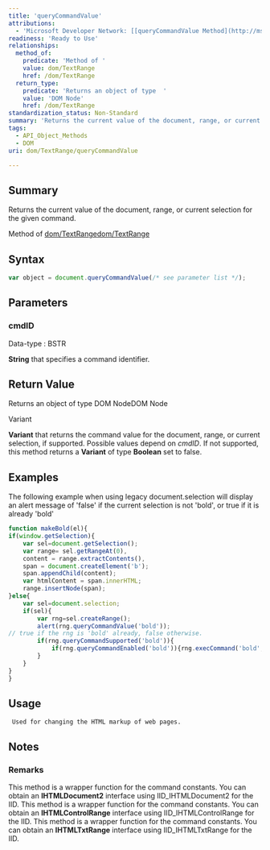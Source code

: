 ```yaml
---
title: 'queryCommandValue'
attributions:
  - 'Microsoft Developer Network: [[queryCommandValue Method](http://msdn.microsoft.com/en-us/library/ie/ms536683(v=vs.85).aspx) Article]'
readiness: 'Ready to Use'
relationships:
  method_of:
    predicate: 'Method of '
    value: dom/TextRange
    href: /dom/TextRange
  return_type:
    predicate: 'Returns an object of type  '
    value: 'DOM Node'
    href: /dom/TextRange
standardization_status: Non-Standard
summary: 'Returns the current value of the document, range, or current selection for the given command.'
tags:
  - API_Object_Methods
  - DOM
uri: dom/TextRange/queryCommandValue

---
```

## Summary

Returns the current value of the document, range, or current selection for the given command.

Method of [dom/TextRange](/dom/TextRange)[dom/TextRange](/dom/TextRange)

## Syntax

``` js
var object = document.queryCommandValue(/* see parameter list */);
```

## Parameters

### cmdID

 Data-type
:   BSTR

**String** that specifies a command identifier.

## Return Value

Returns an object of type DOM NodeDOM Node

Variant

**Variant** that returns the command value for the document, range, or current selection, if supported. Possible values depend on *cmdID*. If not supported, this method returns a **Variant** of type **Boolean** set to false.

## Examples

The following example when using legacy document.selection will display an alert message of 'false' if the current selection is not 'bold', or true if it is already 'bold'

``` js
function makeBold(el){
if(window.getSelection){
    var sel=document.getSelection();
    var range= sel.getRangeAt(0),
    content = range.extractContents(),
    span = document.createElement('b');
    span.appendChild(content);
    var htmlContent = span.innerHTML;
    range.insertNode(span);
}else{
    var sel=document.selection;
    if(sel){
        var rng=sel.createRange();
        alert(rng.queryCommandValue('bold'));
// true if the rng is 'bold' already, false otherwise.
        if(rng.queryCommandSupported('bold')){
            if(rng.queryCommandEnabled('bold')){rng.execCommand('bold',false,null);}
        }
    }
}
}
```

## Usage

     Used for changing the HTML markup of web pages.

## Notes

### Remarks

This method is a wrapper function for the command constants. You can obtain an **IHTMLDocument2** interface using IID\_IHTMLDocument2 for the IID. This method is a wrapper function for the command constants. You can obtain an **IHTMLControlRange** interface using IID\_IHTMLControlRange for the IID. This method is a wrapper function for the command constants. You can obtain an **IHTMLTxtRange** interface using IID\_IHTMLTxtRange for the IID.
